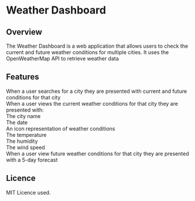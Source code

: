 # Weather Dashboard


## Overview
The Weather Dashboard is a web application that allows users to check the current and future weather conditions for multiple cities. It uses the OpenWeatherMap API to retrieve weather data 

## Features
When a user searches for a city they are presented with current and future conditions for that city <br>
When a user views the current weather conditions for that city they are presented with: <br>
The city name<br>
The date<br>
An icon representation of weather conditions<br>
The temperature<br>
The humidity<br>
The wind speed<br>
When a user view future weather conditions for that city they are presented with a 5-day forecast
## Licence 

MIT Licence used.